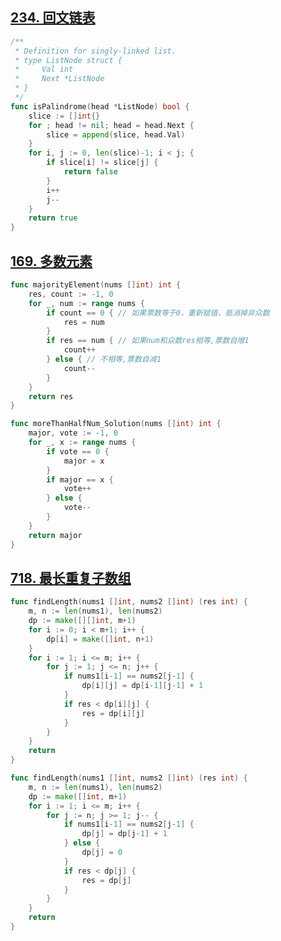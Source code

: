 

## [234. 回文链表](https://leetcode-cn.com/problems/palindrome-linked-list/)

```go
/**
 * Definition for singly-linked list.
 * type ListNode struct {
 *     Val int
 *     Next *ListNode
 * }
 */
func isPalindrome(head *ListNode) bool {
	slice := []int{}
	for ; head != nil; head = head.Next {
		slice = append(slice, head.Val)
	}
	for i, j := 0, len(slice)-1; i < j; {
		if slice[i] != slice[j] {
			return false
		}
		i++
		j--
	}
	return true
}
```



## [169. 多数元素](https://leetcode.cn/problems/majority-element/)


```go
func majorityElement(nums []int) int {
	res, count := -1, 0
	for _, num := range nums {
		if count == 0 { // 如果票数等于0，重新赋值，抵消掉非众数
			res = num
		}
		if res == num { // 如果num和众数res相等,票数自增1
			count++
		} else { // 不相等,票数自减1
			count--
		}
	}
	return res
}
```

```go
func moreThanHalfNum_Solution(nums []int) int {
    major, vote := -1, 0
    for _, x := range nums {
        if vote == 0 {
            major = x 
        }
        if major == x {
            vote++
        } else {
            vote--
        }
    }
    return major
}
```


## [718. 最长重复子数组](https://leetcode-cn.com/problems/maximum-length-of-repeated-subarray/)

```go
func findLength(nums1 []int, nums2 []int) (res int) {
	m, n := len(nums1), len(nums2)
	dp := make([][]int, m+1)
	for i := 0; i < m+1; i++ {
		dp[i] = make([]int, n+1)
	}
	for i := 1; i <= m; i++ {
		for j := 1; j <= n; j++ {
			if nums1[i-1] == nums2[j-1] {
				dp[i][j] = dp[i-1][j-1] + 1
			}
			if res < dp[i][j] {
				res = dp[i][j]
			}
		}
	}
	return
}
```

```go
func findLength(nums1 []int, nums2 []int) (res int) {
	m, n := len(nums1), len(nums2)
	dp := make([]int, m+1)
	for i := 1; i <= m; i++ {
		for j := n; j >= 1; j-- {
			if nums1[i-1] == nums2[j-1] {
				dp[j] = dp[j-1] + 1
			} else {
				dp[j] = 0
			}
			if res < dp[j] {
				res = dp[j]
			}
		}
	}
	return
}
```




